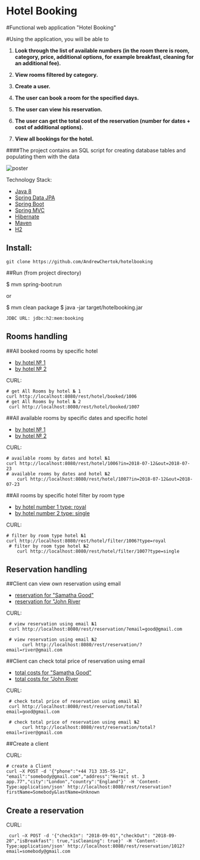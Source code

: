 

Hotel Booking 
===============================
#Functional web application "Hotel Booking"

#Using the application, you will be able to

1. **Look through the list of available numbers (in the room there is room, category, price, additional options, for example breakfast, cleaning for an additional fee).**

2. **View rooms filtered by category.**

3. **Create a user.**

4. **The user can book a room for the specified days.**

5. **The user can view his reservation.**

6. **The user can get the total cost of the reservation (number for dates + cost of additional options).**

7. **View all bookings for the hotel.**

####The project contains an SQL script for creating database tables and populating them with the data

![poster](https://www.hotel-alpenglueck.de/s/cc_images/cache_67768577.jpg?t=1514956627)

Technology Stack:

- <a href="https://java.com/ru/download/">Java 8</a>
- <a href="https://projects.spring.io/spring-data-jpa/">Spring Data JPA</a>
- <a href="https://projects.spring.io/spring-boot/">Spring Boot</a>
- <a href="https://spring.io/guides/gs/serving-web-content/">Spring MVC</a>
- <a href="http://hibernate.org/">Hibernate</a>
- <a href="https://maven.apache.org/">Maven</a>
- <a href="http://www.h2database.com/html/main.html">H2</a>


## Install:

    git clone https://github.com/AndrewChertok/hotelbooking


##Run (from project directory)

$ mvn spring-boot:run

or

$ mvn clean package
$ java -jar target/hotelbooking.jar

    JDBC URL: jdbc:h2:mem:booking

## Rooms handling

##All booked rooms by specific hotel
- <a href="http://localhost:8080/rest/hotel/booked/1006">by hotel № 1</a>
- <a href="http://localhost:8080/rest/hotel/booked/1007">by hotel № 2</a>

CURL:

    # get All Rooms by hotel № 1
    curl http://localhost:8080/rest/hotel/booked/1006
    # get All Rooms by hotel № 2
     curl http://localhost:8080/rest/hotel/booked/1007


##All available rooms by specific dates and specific hotel
- <a href="http://localhost:8080/rest/hotel/1006?in=2018-07-12&out=2018-07-23">by hotel № 1</a>
- <a href="http://localhost:8080/rest/hotel/1007?in=2018-07-12&out=2018-07-23">by hotel № 2</a>

CURL:

    
    # available rooms by dates and hotel №1
    curl http://localhost:8080/rest/hotel/1006?in=2018-07-12&out=2018-07-23
    # available rooms by dates and hotel №2
        curl http://localhost:8080/rest/hotel/1007?in=2018-07-12&out=2018-07-23

##All rooms by specific hotel filter by room type
- <a href="http://localhost:8080/rest/hotel/filter/1006?type=royal">by hotel number 1 type: royal</a>
- <a href="http://localhost:8080/rest/hotel/filter/1007?type=single">by hotel number 2 type: single</a>

CURL:

    
    # filter by room type hotel №1
    curl http://localhost:8080/rest/hotel/filter/1006?type=royal
     # filter by room type hotel №2
        curl http://localhost:8080/rest/hotel/filter/1007?type=single
    


## Reservation handling


##Client can view own reservation using email
- <a href="http://localhost:8080/rest/reservation/?email=good@gmail.com">reservation for "Samatha Good"</a>
- <a href="http://localhost:8080/rest/reservation/?email=river@gmail.com">reservation for "John River</a>

CURL:

     # view reservation using email №1
     curl http://localhost:8080/rest/reservation/?email=good@gmail.com
     
     # view reservation using email №2
          curl http://localhost:8080/rest/reservation/?email=river@gmail.com



##Client can check total price of reservation using email
- <a href="http://localhost:8080/rest/reservation/total?email=good@gmail.com">total costs for "Samatha Good"</a>
- <a href="http://localhost:8080/rest/reservation/total?email=river@gmail.com">total costs for "John River</a>


CURL:

  
     # check total price of reservation using email №1
     curl http://localhost:8080/rest/reservation/total?email=good@gmail.com 
     
     # check total price of reservation using email №2
          curl http://localhost:8080/rest/reservation/total?email=river@gmail.com 
     


##Create a client

CURL:

    
    # create a Client
    curl –X POST -d '{"phone":"+44 713 335-55-12", "email":"somebody@gmail.com","address":"Hermit st. 3 app.77","city":"London","country":"England"}' -H 'Content-Type:application/json' http://localhost:8080/rest/reservation?firstName=Somebody&lastName=Unknown
    

## Create a reservation


CURL:

     
     curl –X POST -d '{"checkIn": "2018-09-01","checkOut": "2018-09-20","isBreakfast": true,"isCleaning": true}' -H 'Content-Type:application/json' http://localhost:8080/rest/reservation/1012?email=somebody@gmail.com


